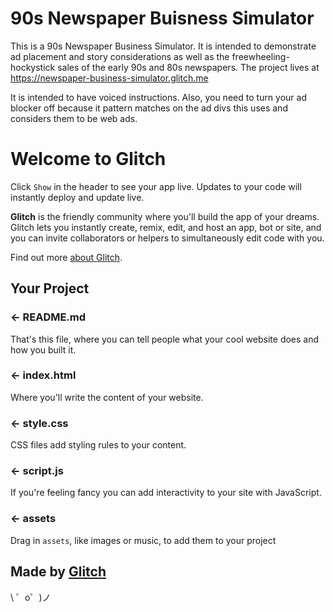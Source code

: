 90s Newspaper Buisness Simulator
==================================

This is a 90s Newspaper Business Simulator. It is intended to demonstrate ad placement and story considerations as well as the freewheeling-hockystick sales of the early 90s and 80s newspapers. The project lives at https://newspaper-business-simulator.glitch.me 

It is intended to have voiced instructions. Also, you need to turn your ad blocker off because it pattern matches on the ad divs this uses and considers them to be web ads. 


Welcome to Glitch
=================

Click `Show` in the header to see your app live. Updates to your code will instantly deploy and update live.

**Glitch** is the friendly community where you'll build the app of your dreams. Glitch lets you instantly create, remix, edit, and host an app, bot or site, and you can invite collaborators or helpers to simultaneously edit code with you.

Find out more [about Glitch](https://glitch.com/about).


Your Project
------------

### ← README.md

That's this file, where you can tell people what your cool website does and how you built it.

### ← index.html

Where you'll write the content of your website. 

### ← style.css

CSS files add styling rules to your content.

### ← script.js

If you're feeling fancy you can add interactivity to your site with JavaScript.

### ← assets

Drag in `assets`, like images or music, to add them to your project

Made by [Glitch](https://glitch.com/)
-------------------

\ ゜o゜)ノ
